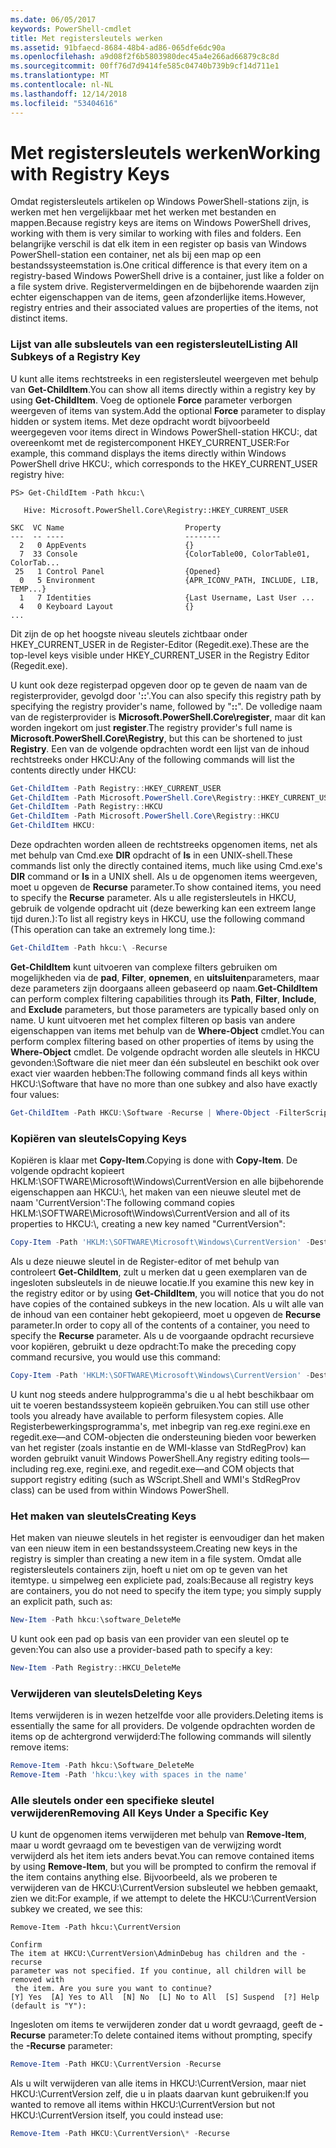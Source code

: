 ```yaml
---
ms.date: 06/05/2017
keywords: PowerShell-cmdlet
title: Met registersleutels werken
ms.assetid: 91bfaecd-8684-48b4-ad86-065dfe6dc90a
ms.openlocfilehash: a9d08f2f6b5803980dec45a4e266ad66879c8c8d
ms.sourcegitcommit: 00ff76d7d9414fe585c04740b739b9cf14d711e1
ms.translationtype: MT
ms.contentlocale: nl-NL
ms.lasthandoff: 12/14/2018
ms.locfileid: "53404616"
---
```

# <a name="working-with-registry-keys"></a><span data-ttu-id="f82e1-103">Met registersleutels werken</span><span class="sxs-lookup"><span data-stu-id="f82e1-103">Working with Registry Keys</span></span>

<span data-ttu-id="f82e1-104">Omdat registersleutels artikelen op Windows PowerShell-stations zijn, is werken met hen vergelijkbaar met het werken met bestanden en mappen.</span><span class="sxs-lookup"><span data-stu-id="f82e1-104">Because registry keys are items on Windows PowerShell drives, working with them is very similar to working with files and folders.</span></span> <span data-ttu-id="f82e1-105">Een belangrijke verschil is dat elk item in een register op basis van Windows PowerShell-station een container, net als bij een map op een bestandssysteemstation is.</span><span class="sxs-lookup"><span data-stu-id="f82e1-105">One critical difference is that every item on a registry-based Windows PowerShell drive is a container, just like a folder on a file system drive.</span></span> <span data-ttu-id="f82e1-106">Registervermeldingen en de bijbehorende waarden zijn echter eigenschappen van de items, geen afzonderlijke items.</span><span class="sxs-lookup"><span data-stu-id="f82e1-106">However, registry entries and their associated values are properties of the items, not distinct items.</span></span>

### <a name="listing-all-subkeys-of-a-registry-key"></a><span data-ttu-id="f82e1-107">Lijst van alle subsleutels van een registersleutel</span><span class="sxs-lookup"><span data-stu-id="f82e1-107">Listing All Subkeys of a Registry Key</span></span>

<span data-ttu-id="f82e1-108">U kunt alle items rechtstreeks in een registersleutel weergeven met behulp van **Get-ChildItem**.</span><span class="sxs-lookup"><span data-stu-id="f82e1-108">You can show all items directly within a registry key by using **Get-ChildItem**.</span></span> <span data-ttu-id="f82e1-109">Voeg de optionele **Force** parameter verborgen weergeven of items van system.</span><span class="sxs-lookup"><span data-stu-id="f82e1-109">Add the optional **Force** parameter to display hidden or system items.</span></span> <span data-ttu-id="f82e1-110">Met deze opdracht wordt bijvoorbeeld weergegeven voor items direct in Windows PowerShell-station HKCU:, dat overeenkomt met de registercomponent HKEY_CURRENT_USER:</span><span class="sxs-lookup"><span data-stu-id="f82e1-110">For example, this command displays the items directly within Windows PowerShell drive HKCU:, which corresponds to the HKEY_CURRENT_USER registry hive:</span></span>

```
PS> Get-ChildItem -Path hkcu:\

   Hive: Microsoft.PowerShell.Core\Registry::HKEY_CURRENT_USER

SKC  VC Name                           Property
---  -- ----                           --------
  2   0 AppEvents                      {}
  7  33 Console                        {ColorTable00, ColorTable01, ColorTab...
 25   1 Control Panel                  {Opened}
  0   5 Environment                    {APR_ICONV_PATH, INCLUDE, LIB, TEMP...}
  1   7 Identities                     {Last Username, Last User ...
  4   0 Keyboard Layout                {}
...
```

<span data-ttu-id="f82e1-111">Dit zijn de op het hoogste niveau sleutels zichtbaar onder HKEY_CURRENT_USER in de Register-Editor (Regedit.exe).</span><span class="sxs-lookup"><span data-stu-id="f82e1-111">These are the top-level keys visible under HKEY_CURRENT_USER in the Registry Editor (Regedit.exe).</span></span>

<span data-ttu-id="f82e1-112">U kunt ook deze registerpad opgeven door op te geven de naam van de registerprovider, gevolgd door '**::**'.</span><span class="sxs-lookup"><span data-stu-id="f82e1-112">You can also specify this registry path by specifying the registry provider's name, followed by "**::**".</span></span> <span data-ttu-id="f82e1-113">De volledige naam van de registerprovider is **Microsoft.PowerShell.Core\\register**, maar dit kan worden ingekort om just **register**.</span><span class="sxs-lookup"><span data-stu-id="f82e1-113">The registry provider's full name is **Microsoft.PowerShell.Core\\Registry**, but this can be shortened to just **Registry**.</span></span> <span data-ttu-id="f82e1-114">Een van de volgende opdrachten wordt een lijst van de inhoud rechtstreeks onder HKCU:</span><span class="sxs-lookup"><span data-stu-id="f82e1-114">Any of the following commands will list the contents directly under HKCU:</span></span>

```powershell
Get-ChildItem -Path Registry::HKEY_CURRENT_USER
Get-ChildItem -Path Microsoft.PowerShell.Core\Registry::HKEY_CURRENT_USER
Get-ChildItem -Path Registry::HKCU
Get-ChildItem -Path Microsoft.PowerShell.Core\Registry::HKCU
Get-ChildItem HKCU:
```

<span data-ttu-id="f82e1-115">Deze opdrachten worden alleen de rechtstreeks opgenomen items, net als met behulp van Cmd.exe **DIR** opdracht of **ls** in een UNIX-shell.</span><span class="sxs-lookup"><span data-stu-id="f82e1-115">These commands list only the directly contained items, much like using Cmd.exe's **DIR** command or **ls** in a UNIX shell.</span></span> <span data-ttu-id="f82e1-116">Als u de opgenomen items weergeven, moet u opgeven de **Recurse** parameter.</span><span class="sxs-lookup"><span data-stu-id="f82e1-116">To show contained items, you need to specify the **Recurse** parameter.</span></span> <span data-ttu-id="f82e1-117">Als u alle registersleutels in HKCU, gebruik de volgende opdracht uit (deze bewerking kan een extreem lange tijd duren.):</span><span class="sxs-lookup"><span data-stu-id="f82e1-117">To list all registry keys in HKCU, use the following command (This operation can take an extremely long time.):</span></span>

```powershell
Get-ChildItem -Path hkcu:\ -Recurse
```

<span data-ttu-id="f82e1-118">**Get-ChildItem** kunt uitvoeren van complexe filters gebruiken om mogelijkheden via de **pad**, **Filter**, **opnemen**, en **uitsluiten**parameters, maar deze parameters zijn doorgaans alleen gebaseerd op naam.</span><span class="sxs-lookup"><span data-stu-id="f82e1-118">**Get-ChildItem** can perform complex filtering capabilities through its **Path**, **Filter**, **Include**, and **Exclude** parameters, but those parameters are typically based only on name.</span></span> <span data-ttu-id="f82e1-119">U kunt uitvoeren met het complex filteren op basis van andere eigenschappen van items met behulp van de **Where-Object** cmdlet.</span><span class="sxs-lookup"><span data-stu-id="f82e1-119">You can perform complex filtering based on other properties of items by using the **Where-Object** cmdlet.</span></span> <span data-ttu-id="f82e1-120">De volgende opdracht worden alle sleutels in HKCU gevonden:\\Software die niet meer dan één subsleutel en beschikt ook over exact vier waarden hebben:</span><span class="sxs-lookup"><span data-stu-id="f82e1-120">The following command finds all keys within HKCU:\\Software that have no more than one subkey and also have exactly four values:</span></span>

```powershell
Get-ChildItem -Path HKCU:\Software -Recurse | Where-Object -FilterScript {($_.SubKeyCount -le 1) -and ($_.ValueCount -eq 4) }
```

### <a name="copying-keys"></a><span data-ttu-id="f82e1-121">Kopiëren van sleutels</span><span class="sxs-lookup"><span data-stu-id="f82e1-121">Copying Keys</span></span>

<span data-ttu-id="f82e1-122">Kopiëren is klaar met **Copy-Item**.</span><span class="sxs-lookup"><span data-stu-id="f82e1-122">Copying is done with **Copy-Item**.</span></span> <span data-ttu-id="f82e1-123">De volgende opdracht kopieert HKLM:\\SOFTWARE\\Microsoft\\Windows\\CurrentVersion en alle bijbehorende eigenschappen aan HKCU:\\, het maken van een nieuwe sleutel met de naam 'CurrentVersion':</span><span class="sxs-lookup"><span data-stu-id="f82e1-123">The following command copies HKLM:\\SOFTWARE\\Microsoft\\Windows\\CurrentVersion and all of its properties to HKCU:\\, creating a new key named "CurrentVersion":</span></span>

```powershell
Copy-Item -Path 'HKLM:\SOFTWARE\Microsoft\Windows\CurrentVersion' -Destination hkcu:
```

<span data-ttu-id="f82e1-124">Als u deze nieuwe sleutel in de Register-editor of met behulp van controleert **Get-ChildItem**, zult u merken dat u geen exemplaren van de ingesloten subsleutels in de nieuwe locatie.</span><span class="sxs-lookup"><span data-stu-id="f82e1-124">If you examine this new key in the registry editor or by using **Get-ChildItem**, you will notice that you do not have copies of the contained subkeys in the new location.</span></span> <span data-ttu-id="f82e1-125">Als u wilt alle van de inhoud van een container hebt gekopieerd, moet u opgeven de **Recurse** parameter.</span><span class="sxs-lookup"><span data-stu-id="f82e1-125">In order to copy all of the contents of a container, you need to specify the **Recurse** parameter.</span></span> <span data-ttu-id="f82e1-126">Als u de voorgaande opdracht recursieve voor kopiëren, gebruikt u deze opdracht:</span><span class="sxs-lookup"><span data-stu-id="f82e1-126">To make the preceding copy command recursive, you would use this command:</span></span>

```powershell
Copy-Item -Path 'HKLM:\SOFTWARE\Microsoft\Windows\CurrentVersion' -Destination hkcu: -Recurse
```

<span data-ttu-id="f82e1-127">U kunt nog steeds andere hulpprogramma's die u al hebt beschikbaar om uit te voeren bestandssysteem kopieën gebruiken.</span><span class="sxs-lookup"><span data-stu-id="f82e1-127">You can still use other tools you already have available to perform filesystem copies.</span></span> <span data-ttu-id="f82e1-128">Alle Registerbewerkingsprogramma's, met inbegrip van reg.exe regini.exe en regedit.exe—and COM-objecten die ondersteuning bieden voor bewerken van het register (zoals instantie en de WMI-klasse van StdRegProv) kan worden gebruikt vanuit Windows PowerShell.</span><span class="sxs-lookup"><span data-stu-id="f82e1-128">Any registry editing tools—including reg.exe, regini.exe, and regedit.exe—and COM objects that support registry editing (such as WScript.Shell and WMI's StdRegProv class) can be used from within Windows PowerShell.</span></span>

### <a name="creating-keys"></a><span data-ttu-id="f82e1-129">Het maken van sleutels</span><span class="sxs-lookup"><span data-stu-id="f82e1-129">Creating Keys</span></span>

<span data-ttu-id="f82e1-130">Het maken van nieuwe sleutels in het register is eenvoudiger dan het maken van een nieuw item in een bestandssysteem.</span><span class="sxs-lookup"><span data-stu-id="f82e1-130">Creating new keys in the registry is simpler than creating a new item in a file system.</span></span> <span data-ttu-id="f82e1-131">Omdat alle registersleutels containers zijn, hoeft u niet om op te geven van het itemtype. u simpelweg een expliciete pad, zoals:</span><span class="sxs-lookup"><span data-stu-id="f82e1-131">Because all registry keys are containers, you do not need to specify the item type; you simply supply an explicit path, such as:</span></span>

```powershell
New-Item -Path hkcu:\software_DeleteMe
```

<span data-ttu-id="f82e1-132">U kunt ook een pad op basis van een provider van een sleutel op te geven:</span><span class="sxs-lookup"><span data-stu-id="f82e1-132">You can also use a provider-based path to specify a key:</span></span>

```powershell
New-Item -Path Registry::HKCU_DeleteMe
```

### <a name="deleting-keys"></a><span data-ttu-id="f82e1-133">Verwijderen van sleutels</span><span class="sxs-lookup"><span data-stu-id="f82e1-133">Deleting Keys</span></span>

<span data-ttu-id="f82e1-134">Items verwijderen is in wezen hetzelfde voor alle providers.</span><span class="sxs-lookup"><span data-stu-id="f82e1-134">Deleting items is essentially the same for all providers.</span></span> <span data-ttu-id="f82e1-135">De volgende opdrachten worden de items op de achtergrond verwijderd:</span><span class="sxs-lookup"><span data-stu-id="f82e1-135">The following commands will silently remove items:</span></span>

```powershell
Remove-Item -Path hkcu:\Software_DeleteMe
Remove-Item -Path 'hkcu:\key with spaces in the name'
```

### <a name="removing-all-keys-under-a-specific-key"></a><span data-ttu-id="f82e1-136">Alle sleutels onder een specifieke sleutel verwijderen</span><span class="sxs-lookup"><span data-stu-id="f82e1-136">Removing All Keys Under a Specific Key</span></span>

<span data-ttu-id="f82e1-137">U kunt de opgenomen items verwijderen met behulp van **Remove-Item**, maar u wordt gevraagd om te bevestigen van de verwijzing wordt verwijderd als het item iets anders bevat.</span><span class="sxs-lookup"><span data-stu-id="f82e1-137">You can remove contained items by using **Remove-Item**, but you will be prompted to confirm the removal if the item contains anything else.</span></span> <span data-ttu-id="f82e1-138">Bijvoorbeeld, als we proberen te verwijderen van de HKCU:\\CurrentVersion subsleutel we hebben gemaakt, zien we dit:</span><span class="sxs-lookup"><span data-stu-id="f82e1-138">For example, if we attempt to delete the HKCU:\\CurrentVersion subkey we created, we see this:</span></span>

```
Remove-Item -Path hkcu:\CurrentVersion

Confirm
The item at HKCU:\CurrentVersion\AdminDebug has children and the -recurse
parameter was not specified. If you continue, all children will be removed with
 the item. Are you sure you want to continue?
[Y] Yes  [A] Yes to All  [N] No  [L] No to All  [S] Suspend  [?] Help
(default is "Y"):
```

<span data-ttu-id="f82e1-139">Ingesloten om items te verwijderen zonder dat u wordt gevraagd, geeft de **-Recurse** parameter:</span><span class="sxs-lookup"><span data-stu-id="f82e1-139">To delete contained items without prompting, specify the **-Recurse** parameter:</span></span>

```powershell
Remove-Item -Path HKCU:\CurrentVersion -Recurse
```

<span data-ttu-id="f82e1-140">Als u wilt verwijderen van alle items in HKCU:\\CurrentVersion, maar niet HKCU:\\CurrentVersion zelf, die u in plaats daarvan kunt gebruiken:</span><span class="sxs-lookup"><span data-stu-id="f82e1-140">If you wanted to remove all items within HKCU:\\CurrentVersion but not HKCU:\\CurrentVersion itself, you could instead use:</span></span>

```powershell
Remove-Item -Path HKCU:\CurrentVersion\* -Recurse
```